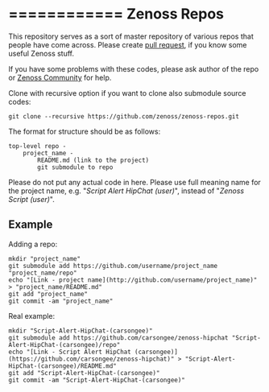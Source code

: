 ============
Zenoss Repos
============

This repository serves as a sort of master repository of various repos that people have come across.
Please create [pull request](https://help.github.com/articles/creating-a-pull-request/), if you know some useful Zenoss stuff. 

If you have some problems with these codes, please ask author of the repo or [Zenoss Community](http://www.zenoss.org/) for help.

Clone with recursive option if you want to clone also submodule source codes:

    git clone --recursive https://github.com/zenoss/zenoss-repos.git 

The format for structure should be as follows:

    top-level repo -
        project_name -
            README.md (link to the project)
            git submodule to repo

Please do not put any actual code in here. Please use full meaning name for the project name, e.g. "*Script Alert HipChat (user)*", instead of "*Zenoss Script (user)*".


## Example

Adding a repo:

    mkdir "project_name"
    git submodule add https://github.com/username/project_name "project_name/repo"
    echo "[Link - project name](http://github.com/username/project_name)" > "project_name/README.md"
    git add "project_name"
    git commit -am "project_name"

Real example:

    mkdir "Script-Alert-HipChat-(carsongee)"
    git submodule add https://github.com/carsongee/zenoss-hipchat "Script-Alert-HipChat-(carsongee)/repo"
    echo "[Link - Script Alert HipChat (carsongee)](https://github.com/carsongee/zenoss-hipchat)" > "Script-Alert-HipChat-(carsongee)/README.md"
    git add "Script-Alert-HipChat-(carsongee)"
    git commit -am "Script-Alert-HipChat-(carsongee)"

